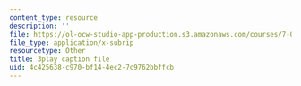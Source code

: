 ```yaml
---
content_type: resource
description: ''
file: https://ol-ocw-studio-app-production.s3.amazonaws.com/courses/7-012-introduction-to-biology-fall-2004/4c425638c970bf144ec27c9762bbffcb_R6AtInDjsrM.srt
file_type: application/x-subrip
resourcetype: Other
title: 3play caption file
uid: 4c425638-c970-bf14-4ec2-7c9762bbffcb
---
```

